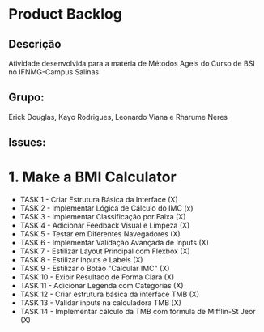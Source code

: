 # Product Backlog
## Descrição
Atividade desenvolvida para a matéria de Métodos Ageis do Curso de BSI no IFNMG-Campus Salinas
## Grupo:
Erick Douglas, Kayo Rodrigues, Leonardo Viana e Rharume Neres
## Issues:
# 1. Make a BMI Calculator
- TASK 1 - Criar Estrutura Básica da Interface (X)
- TASK 2 - Implementar Lógica de Cálculo do IMC (x)
- TASK 3 - Implementar Classificação por Faixa (X)
- TASK 4 - Adicionar Feedback Visual e Limpeza (X)
- TASK 5 - Testar em Diferentes Navegadores (X)
- TASK 6 - Implementar Validação Avançada de Inputs (X)
- TASK 7 - Estilizar Layout Principal com Flexbox (X)
- TASK 8 - Estilizar Inputs e Labels (X)
- TASK 9 - Estilizar o Botão "Calcular IMC" (X)
- TASK 10 - Exibir Resultado de Forma Clara (X)
- TASK 11 - Adicionar Legenda com Categorias (X)
- TASK 12 - Criar estrutura básica da interface TMB (X)
- TASK 13 - Validar inputs na calculadora TMB (X)
- TASK 14 - Implementar cálculo da TMB com fórmula de Mifflin-St Jeor (X)
